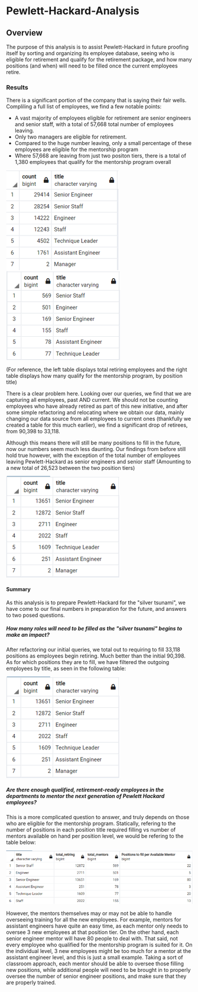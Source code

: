 # Pewlett-Hackard-Analysis
## Overview
The purpose of this analysis is to assist Pewlett-Hackard in future proofing itself by sorting and organizing its employee database, seeing who is eligible for retirement and qualify for the retirement package, and how many positions (and when) will need to be filled once the current employees retire.

### Results
There is a significant portion of the company that is saying their fair wells. Compliling a full list of employees, we find a few notable points:
* A vast majority of employees eligible for retirement are senior engineers and senior staff, with a total of 57,668 total number of employees leaving.
* Only two managers are eligible for retirement.
* Compared to the huge number leaving, only a small percentage of these employees are eligible for the mentorship program
* Where 57,668 are leaving from just two positon tiers, there is a total of 1,380 employees that qualify for the mentorship program overall

![totalRetiresByTitle](Resources/totalRetiresByTitle.PNG)
![mentorshipEligibilityByTitle](Resources/mentorshipEligibilityByTitle.PNG)

(For reference, the left table displays total retiring employees and the right table displays how many qualify for the mentorship program, by position title)

There is a clear problem here. Looking over our queries, we find that we are capturing all employees, past AND current. We should not be counting employees who have already retired as part of this new initiative, and after some simple refactoring and relocating where we obtain our data, mainly changing our data source from all employees to current ones (thankfully we created a table for this much earlier), we find a significant drop of retirees, from 90,398 to 33,118.

Although this means there will still be many positions to fill in the future, now our numbers seem much less daunting. Our findings from before still hold true however, with the exception of the total number of employees leaving Pewlett-Hackard as senior engineers and senior staff (Amounting to a new total of 26,523 between the two position tiers)

![currentRetiresByTitle](Resources/currentRetiresByTitle.PNG)

#### Summary
As this analysis is to prepare Pewlett-Hackard for the "silver tsunami", we have come to our final numbers in preparation for the future, and answers to two posed questions.

##### How many roles will need to be filled as the "silver tsunami" begins to make an impact?
After refactoring our initial queries, we total out to requiring to fill 33,118 positions as employees begin retiring. Much better than the initial 90,398. As for which positions they are to fill, we have filtered the outgoing employees by title, as seen in the following table:

![currentRetiresByTitle](Resources/currentRetiresByTitle.PNG)

##### Are there enough qualified, retirement-ready employees in the departments to mentor the next generation of Pewlett Hackard employees?
This is a more complicated question to answer, and truly depends on those who are eligible for the mentorship program. Statically, refering to the number of positions in each position title required filling vs number of mentors available on hand per position level, we would be refering to the table below:

![positionsVsAvailableMentors](Resources/positionsVsAvailableMentors.PNG)

However, the mentors themselves may or may not be able to handle overseeing training for all the new employees. For example, mentors for assistant engineers have quite an easy time, as each mentor only needs to oversee 3 new employees at that position tier. On the other hand, each senior engineer mentor will have 80 people to deal with. That said, not every employee who qualified for the mentorship program is suited for it. On the individual level, 3 new employees might be too much for a mentor at the assistant engineer level, and this is just a small example. Taking a sort of classroom approach, each mentor should be able to oversee those filling new positions, while additional people will need to be brought in to properly oversee the number of senior engineer positions, and make sure that they are properly trained.


